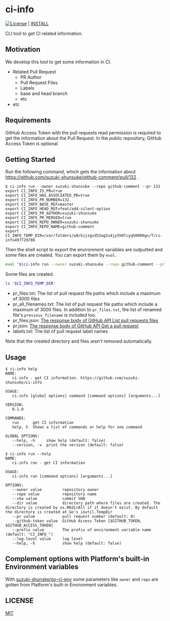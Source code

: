 # ci-info

[![License](http://img.shields.io/badge/license-mit-blue.svg?style=flat-square)](https://raw.githubusercontent.com/suzuki-shunsuke/ci-info/main/LICENSE) | [INSTALL](INSTALL.md)

CLI tool to get CI related information.

## Motivation

We develop this tool to get some information in CI.

- Related Pull Request
  - PR Author
  - Pull Request Files
  - Labels
  - base and head branch
  - etc
- etc

## Requirements

GitHub Access Token with the pull requests read permission is required to get the information about the Pull Request.
In the public repository, GitHub Access Token is optional.

## Getting Started

Run the following command, which gets the information about https://github.com/suzuki-shunsuke/github-comment/pull/132 .

```console
$ ci-info run --owner suzuki-shunsuke --repo github-comment --pr 132
export CI_INFO_IS_PR=true
export CI_INFO_HAS_ASSOCIATED_PR=true
export CI_INFO_PR_NUMBER=132
export CI_INFO_BASE_REF=master
export CI_INFO_HEAD_REF=feat/add-silent-option
export CI_INFO_PR_AUTHOR=suzuki-shunsuke
export CI_INFO_PR_MERGED=true
export CI_INFO_REPO_OWNER=suzuki-shunsuke
export CI_INFO_REPO_NAME=github-comment
export CI_INFO_TEMP_DIR=/var/folders/w0/kzjzgvd52wg5s4jy5h0lcyqh0000gn/T/ci-info497729786
```

Then the shell script to export the environment variables are outputted and some files are created.
You can export them by `eval`.

```sh
eval "$(ci-info run --owner suzuki-shunsuke --repo github-comment --pr 132)"
```

Some files are created.

```sh
ls "$CI_INFO_TEMP_DIR"
```

- pr_files.txt: The list of pull request file paths which include a maximum of 3000 files
- pr_all_filenames.txt: The list of pull request file paths which include a maximum of 3000 files. In addition to `pr_files.txt`, the list of renamed file's `previous_filename` is included too.
- pr_files.json: [The response body of GitHub API List pull requests files](https://docs.github.com/en/free-pro-team@latest/rest/reference/pulls#list-pull-requests-files)
- pr.json: [The response body of GitHub API Get a pull request](https://docs.github.com/en/free-pro-team@latest/rest/reference/pulls#get-a-pull-request)
- labels.txt: The list of pull request label names

Note that the created directory and files aren't removed automatically.

## Usage

```console
$ ci-info help
NAME:
   ci-info - get CI information. https://github.com/suzuki-shunsuke/ci-info

USAGE:
   ci-info [global options] command [command options] [arguments...]

VERSION:
   0.1.0

COMMANDS:
   run      get CI information
   help, h  Shows a list of commands or help for one command

GLOBAL OPTIONS:
   --help, -h     show help (default: false)
   --version, -v  print the version (default: false)
```

```console
$ ci-info run --help
NAME:
   ci-info run - get CI information

USAGE:
   ci-info run [command options] [arguments...]

OPTIONS:
   --owner value         repository owner
   --repo value          repository name
   --sha value           commit SHA
   --dir value           directory path where files are created. The directory is created by os.MkdirAll if it doesn't exist. By default the directory is created at Go's ioutil.TempDir
   --pr value            pull request number (default: 0)
   --github-token value  GitHub Access Token [$GITHUB_TOKEN, $GITHUB_ACCESS_TOKEN]
   --prefix value        The prefix of environment variable name (default: "CI_INFO_")
   --log-level value     log level
   --help, -h            show help (default: false)
```

## Complement options with Platform's built-in Environment variables

With [suzuki-shunske/go-ci-env](https://github.com/suzuki-shunsuke/go-ci-env) some parameters like `owner` and `repo` are gotten from Platform's built-in Environment variables.

## LICENSE

[MIT](LICENSE)
